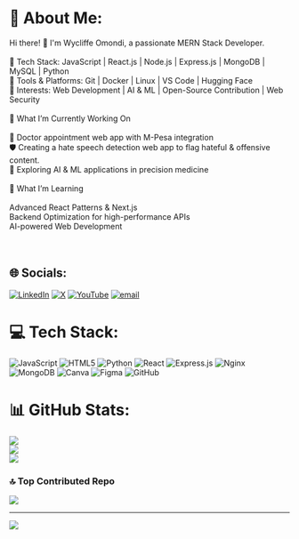 # 💫 About Me:
Hi there! 👋 I'm Wycliffe Omondi, a passionate MERN Stack Developer.<br><br>🔹 Tech Stack: JavaScript | React.js | Node.js | Express.js | MongoDB | MySQL | Python<br>🔹 Tools & Platforms: Git | Docker | Linux | VS Code | Hugging Face<br>🔹 Interests: Web Development | AI & ML | Open-Source Contribution | Web Security<br><br>🎯 What I’m Currently Working On<br><br>    🚀 Doctor appointment web app with M-Pesa integration<br>    🛡️ Creating a hate speech detection web app to flag hateful & offensive content.<br>    🤖 Exploring AI & ML applications in precision medicine<br><br>🌱 What I’m Learning<br><br>    Advanced React Patterns & Next.js<br>    Backend Optimization for high-performance APIs<br>    AI-powered Web Development<br><br><br>


## 🌐 Socials:
[![LinkedIn](https://img.shields.io/badge/LinkedIn-%230077B5.svg?logo=linkedin&logoColor=white)](https://linkedin.com/in/wycliffe-omondi-933601266) [![X](https://img.shields.io/badge/X-black.svg?logo=X&logoColor=white)](https://x.com/@OdhiamboWy66854) [![YouTube](https://img.shields.io/badge/YouTube-%23FF0000.svg?logo=YouTube&logoColor=white)](https://youtube.com/@OdhiamboWycliffe-z4f) [![email](https://img.shields.io/badge/Email-D14836?logo=gmail&logoColor=white)](mailto:iamwycliffedev@gmail.com) 

# 💻 Tech Stack:
![JavaScript](https://img.shields.io/badge/javascript-%23323330.svg?style=for-the-badge&logo=javascript&logoColor=%23F7DF1E) ![HTML5](https://img.shields.io/badge/html5-%23E34F26.svg?style=for-the-badge&logo=html5&logoColor=white) ![Python](https://img.shields.io/badge/python-3670A0?style=for-the-badge&logo=python&logoColor=ffdd54) ![React](https://img.shields.io/badge/react-%2320232a.svg?style=for-the-badge&logo=react&logoColor=%2361DAFB) ![Express.js](https://img.shields.io/badge/express.js-%23404d59.svg?style=for-the-badge&logo=express&logoColor=%2361DAFB) ![Nginx](https://img.shields.io/badge/nginx-%23009639.svg?style=for-the-badge&logo=nginx&logoColor=white) ![MongoDB](https://img.shields.io/badge/MongoDB-%234ea94b.svg?style=for-the-badge&logo=mongodb&logoColor=white) ![Canva](https://img.shields.io/badge/Canva-%2300C4CC.svg?style=for-the-badge&logo=Canva&logoColor=white) ![Figma](https://img.shields.io/badge/figma-%23F24E1E.svg?style=for-the-badge&logo=figma&logoColor=white) ![GitHub](https://img.shields.io/badge/github-%23121011.svg?style=for-the-badge&logo=github&logoColor=white)
# 📊 GitHub Stats:
![](https://github-readme-stats.vercel.app/api?username=odhiambow2354&theme=dark&hide_border=false&include_all_commits=false&count_private=false)<br/>
![](https://github-readme-streak-stats.herokuapp.com/?user=odhiambow2354&theme=dark&hide_border=false)<br/>
![](https://github-readme-stats.vercel.app/api/top-langs/?username=odhiambow2354&theme=dark&hide_border=false&include_all_commits=false&count_private=false&layout=compact)

### 🔝 Top Contributed Repo
![](https://github-contributor-stats.vercel.app/api?username=odhiambow2354&limit=5&theme=dark&combine_all_yearly_contributions=true)

---
[![](https://visitcount.itsvg.in/api?id=odhiambow2354&icon=0&color=0)](https://visitcount.itsvg.in)

<!-- Proudly created with GPRM ( https://gprm.itsvg.in ) -->
